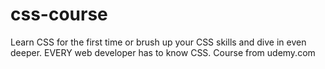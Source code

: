 # css-course
Learn CSS for the first time or brush up your CSS skills and dive in even deeper. EVERY web developer has to know CSS. Course from udemy.com
